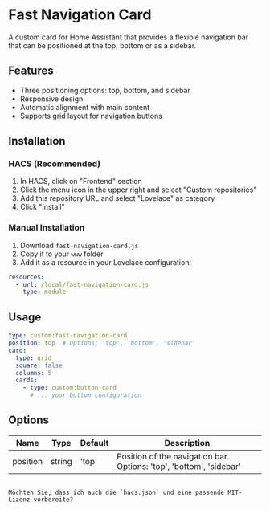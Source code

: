 # Fast Navigation Card

A custom card for Home Assistant that provides a flexible navigation bar that can be positioned at the top, bottom or as a sidebar.

## Features

- Three positioning options: top, bottom, and sidebar
- Responsive design
- Automatic alignment with main content
- Supports grid layout for navigation buttons

## Installation

### HACS (Recommended)
1. In HACS, click on "Frontend" section
2. Click the menu icon in the upper right and select "Custom repositories"
3. Add this repository URL and select "Lovelace" as category
4. Click "Install"

### Manual Installation
1. Download `fast-navigation-card.js`
2. Copy it to your `www` folder
3. Add it as a resource in your Lovelace configuration:
```yaml
resources:
  - url: /local/fast-navigation-card.js
    type: module
```

## Usage

```yaml
type: custom:fast-navigation-card
position: top  # Options: 'top', 'bottom', 'sidebar'
card:
  type: grid
  square: false
  columns: 5
  cards:
    - type: custom:button-card
      # ... your button configuration
```

## Options

| Name | Type | Default | Description |
|------|------|---------|-------------|
| position | string | 'top' | Position of the navigation bar. Options: 'top', 'bottom', 'sidebar' |
```

Möchten Sie, dass ich auch die `hacs.json` und eine passende MIT-Lizenz vorbereite?
